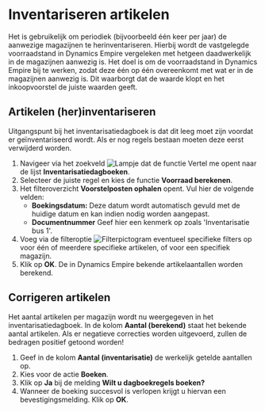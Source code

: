 # Inventariseren artikelen

Het is gebruikelijk om periodiek (bijvoorbeeld één keer per jaar) de aanwezige magazijnen te herinventariseren. Hierbij wordt de vastgelegde voorraadstand in Dynamics Empire vergeleken met hetgeen daadwerkelijk in de magazijnen aanwezig is. Het doel is om de voorraadstand in Dynamics Empire bij te werken, zodat deze één op één overeenkomt met wat er in de magazijnen aanwezig is. Dit waarborgt dat de waarde klopt en het inkoopvoorstel de juiste waarden geeft.

## Artikelen (her)inventariseren

Uitgangspunt bij het inventarisatiedagboek is dat dit leeg moet zijn voordat er geïnventariseerd wordt. Als er nog regels bestaan moeten deze eerst verwijderd worden. 

1. Navigeer via het zoekveld ![Lampje dat de functie Vertel me opent](https://docs.microsoft.com/nl-NL/dynamics365/business-central/media/ui-search/search_small.png "Vertel me wat u wilt doen") naar de lijst **Inventarisatiedagboeken**.
2. Selecteer de juiste regel en kies de functie **Voorraad berekenen**.
3. Het filteroverzicht **Voorstelposten ophalen** opent. Vul hier de volgende velden:
	* **Boekingsdatum:** Deze datum wordt automatisch gevuld met de huidige datum en kan indien nodig worden aangepast.
	* **Documentnummer** Geef hier een kenmerk op zoals 'Inventarisatie bus 1'.
4. Voeg via de filteroptie ![Filterpictogram](https://docs.microsoft.com/nl-nl/dynamics365/business-central/media/ui-search/filter-icon.png "Pictogram Filter") eventueel specifieke filters op voor één of meerdere specifieke artikelen, of voor een specifiek magazijn.
5. Klik op **OK**. De in Dynamics Empire bekende artikelaantallen worden berekend. 

## Corrigeren artikelen

Het aantal artikelen per magazijn wordt nu weergegeven in het inventarisatiedagboek. In de kolom **Aantal (berekend)** staat het bekende aantal artikelen. Als er negatieve correcties worden uitgevoerd, zullen de bedragen positief getoond worden!

 1. Geef in de kolom **Aantal (inventarisatie)** de werkelijk getelde aantallen op. 
 2. Kies voor de actie **Boeken**. 
 3. Klik op **Ja** bij de melding **Wilt u dagboekregels boeken?**
 4. Wanneer de boeking succesvol is verlopen krijgt u hiervan een bevestigingsmelding. Klik op **OK**. 


<!--stackedit_data:
eyJoaXN0b3J5IjpbLTIwODg2MTE1NTksNjcxOTU4MDk0LC0yMD
g4NjExNTU5XX0=
-->